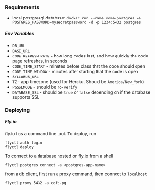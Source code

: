 ### Requirements

* local postgresql database: `docker run --name some-postgres -e POSTGRES_PASSWORD=mysecretpassword -d -p 1234:5432 postgres`

##### Env Variables

* `DB_URL`
* `BASE_URL`
* `CODE_REFRESH_RATE` - how long codes last, and how quickly the code page refreshes, in seconds
* `CODE_TIME_START` - minutes before class that the code should open
* `CODE_TIME_WINDOW` - minutes after starting that the code is open
* `SYLLABUS_URL`
* `TZ` - app timezone (used for Heroku. Should be `America/New_York`)
* `PGSSLMODE` - should be `no-verify`
* `DATABASE_SSL` - should be `true` or `false` depending on if the database supports SSL

### Deploying
##### Fly.io
fly.io has a command line tool. To deploy, run
```
flyctl auth login
flyctl deploy
```

To connect to a database hosted on fly.io
from a shell
```
flyctl postgres connect -a <postgres-app-name>
```
from a db client, first run a proxy command, then connect to `localhost`
```
flyctl proxy 5432 -a cofc-pg
```
